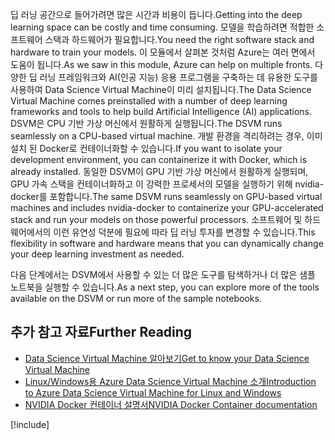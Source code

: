 <span data-ttu-id="0636a-101">딥 러닝 공간으로 들어가려면 많은 시간과 비용이 듭니다.</span><span class="sxs-lookup"><span data-stu-id="0636a-101">Getting into the deep learning space can be costly and time consuming.</span></span> <span data-ttu-id="0636a-102">모델을 학습하려면 적합한 소프트웨어 스택과 하드웨어가 필요합니다.</span><span class="sxs-lookup"><span data-stu-id="0636a-102">You need the right software stack and hardware to train your models.</span></span> <span data-ttu-id="0636a-103">이 모듈에서 살펴본 것처럼 Azure는 여러 면에서 도움이 됩니다.</span><span class="sxs-lookup"><span data-stu-id="0636a-103">As we saw in this module, Azure can help on multiple fronts.</span></span> <span data-ttu-id="0636a-104">다양한 딥 러닝 프레임워크와 AI(인공 지능) 응용 프로그램을 구축하는 데 유용한 도구를 사용하여 Data Science Virtual Machine이 미리 설치됩니다.</span><span class="sxs-lookup"><span data-stu-id="0636a-104">The Data Science Virtual Machine comes preinstalled with a number of deep learning frameworks and tools to help build Artificial Intelligence (AI) applications.</span></span> <span data-ttu-id="0636a-105">DSVM은 CPU 기반 가상 머신에서 원활하게 실행됩니다.</span><span class="sxs-lookup"><span data-stu-id="0636a-105">The DSVM runs seamlessly on a CPU-based virtual machine.</span></span> <span data-ttu-id="0636a-106">개발 환경을 격리하려는 경우, 이미 설치 된 Docker로 컨테이너화할 수 있습니다.</span><span class="sxs-lookup"><span data-stu-id="0636a-106">If you want to isolate your development environment, you can containerize it with Docker, which is already installed.</span></span> <span data-ttu-id="0636a-107">동일한 DSVM이 GPU 기반 가상 머신에서 원활하게 실행되며, GPU 가속 스택을 컨테이너화하고 이 강력한 프로세서의 모델을 실행하기 위해 nvidia-docker를 포함합니다.</span><span class="sxs-lookup"><span data-stu-id="0636a-107">The same DSVM runs seamlessly on GPU-based virtual machines and includes nvidia-docker to containerize your GPU-accelerated stack and run your models on those powerful processors.</span></span> <span data-ttu-id="0636a-108">소프트웨어 및 하드웨어에서의 이런 유연성 덕분에 필요에 따라 딥 러닝 투자를 변경할 수 있습니다.</span><span class="sxs-lookup"><span data-stu-id="0636a-108">This flexibility in software and hardware means that you can dynamically change your deep learning investment as needed.</span></span> 

<span data-ttu-id="0636a-109">다음 단계에서는 DSVM에서 사용할 수 있는 더 많은 도구를 탐색하거나 더 많은 샘플 노트북을 실행할 수 있습니다.</span><span class="sxs-lookup"><span data-stu-id="0636a-109">As a next step, you can explore more of the tools available on the DSVM or run more of the sample notebooks.</span></span> 


## <a name="further-reading"></a><span data-ttu-id="0636a-110">추가 참고 자료</span><span class="sxs-lookup"><span data-stu-id="0636a-110">Further Reading</span></span>

- [<span data-ttu-id="0636a-111">Data Science Virtual Machine 알아보기</span><span class="sxs-lookup"><span data-stu-id="0636a-111">Get to know your Data Science Virtual Machine</span></span>](https://docs.microsoft.com/azure/machine-learning/data-science-virtual-machine/dsvm-tools-overview)
- [<span data-ttu-id="0636a-112">Linux/Windows용 Azure Data Science Virtual Machine 소개</span><span class="sxs-lookup"><span data-stu-id="0636a-112">Introduction to Azure Data Science Virtual Machine for Linux and Windows</span></span>](https://docs.microsoft.com/azure/machine-learning/data-science-virtual-machine/overview)
- [<span data-ttu-id="0636a-113">NVIDIA Docker 컨테이너 설명서</span><span class="sxs-lookup"><span data-stu-id="0636a-113">NVIDIA Docker Container documentation</span></span>](https://www.nvidia.com/object/docker-container.html)

[!include[](../../../includes/azure-sandbox-cleanup.md)]
